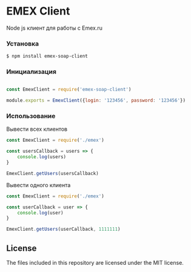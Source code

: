 # EMEX Client

Node js клиент для работы с Emex.ru

### Установка

```sh
$ npm install emex-soap-client
```

### Инициализация

```js

const EmexClient = require('emex-soap-client')

module.exports = EmexClient({login: '123456', password: '123456'})

```

### Использование

Вывести всех клиентов

```js
const EmexClient = require('./emex')

const usersCallback = users => {
    console.log(users)
}

EmexClient.getUsers(usersCallback)

```

Вывести одного клиента

```js
const EmexClient = require('./emex')

const userCallback = user => {
    console.log(user)
}

EmexClient.getUsers(userCallback, 1111111)

```

## License
The files included in this repository are licensed under the MIT license.